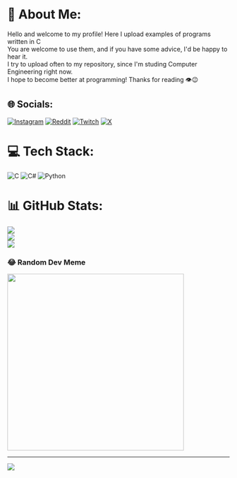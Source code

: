 # 💫 About Me:
Hello and welcome to my profile! Here I upload examples of programs written in C<br>You are welcome to use them, and if you have some advice, I'd be happy to hear it.<br>I try to upload often to my repository, since I'm studing Computer Engineering right now.<br>I hope to become better at programming! Thanks for reading 👁️😉


## 🌐 Socials:
[![Instagram](https://img.shields.io/badge/Instagram-%23E4405F.svg?logo=Instagram&logoColor=white)](https://instagram.com/javild_) [![Reddit](https://img.shields.io/badge/Reddit-%23FF4500.svg?logo=Reddit&logoColor=white)](https://reddit.com/user/Alex1ne) [![Twitch](https://img.shields.io/badge/Twitch-%239146FF.svg?logo=Twitch&logoColor=white)](https://twitch.tv/alex1nee) [![X](https://img.shields.io/badge/X-black.svg?logo=X&logoColor=white)](https://x.com/BendoNaranjas0) 

# 💻 Tech Stack:
![C](https://img.shields.io/badge/c-%2300599C.svg?style=for-the-badge&logo=c&logoColor=white) ![C#](https://img.shields.io/badge/c%23-%23239120.svg?style=for-the-badge&logo=csharp&logoColor=white) ![Python](https://img.shields.io/badge/python-3670A0?style=for-the-badge&logo=python&logoColor=ffdd54)
# 📊 GitHub Stats:
![](https://github-readme-stats.vercel.app/api?username=Alex1ne&theme=tokyonight&hide_border=false&include_all_commits=false&count_private=false)<br/>
![](https://github-readme-streak-stats.herokuapp.com/?user=Alex1ne&theme=tokyonight&hide_border=false)<br/>
![](https://github-readme-stats.vercel.app/api/top-langs/?username=Alex1ne&theme=tokyonight&hide_border=false&include_all_commits=false&count_private=false&layout=compact)

### 😂 Random Dev Meme
<img src='https://randommeme-five.vercel.app/' style="height: 400px;"/>

---
[![](https://visitcount.itsvg.in/api?id=Alex1ne&icon=0&color=0)](https://visitcount.itsvg.in)

<!-- Proudly created with GPRM ( https://gprm.itsvg.in ) -->
